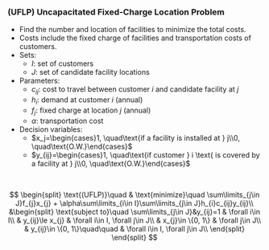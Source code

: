 ### (UFLP) Uncapacitated Fixed-Charge Location Problem
- Find the number and location of facilities to minimize the total costs.
- Costs include the fixed charge of facilities and transportation costs of customers.
- Sets:
    - $I$: set of customers
    - $J$: set of candidate facility locations
- Parameters:
    - $c_{ij}$: cost to travel between customer $i$ and candidate facility at $j$
    - $h_i$: demand at customer $i$ (annual)
    - $f_j$: fixed charge at location $j$ (annual)
    - $\alpha$: transportation cost
- Decision variables:
    - $x_j=\begin{cases}1, \quad\text{if a facility is installed at } j\\0, \quad\text{O.W.}\end{cases}$
    - $y_{ij}=\begin{cases}1, \quad\text{if customer } i \text{ is covered by a facility at } j\\0, \quad\text{O.W.}\end{cases}$
        
<br>

$$
\begin{split}
\text{(UFLP)}\quad & \text{minimize}\quad \sum\limits_{j\in J}f_{j}x_{j} + \alpha\sum\limits_{i\in I}\sum\limits_{j\in J}h_{i}c_{ij}y_{ij}\\
&\begin{split}
\text{subject to}\quad \sum\limits_{j\in J}&y_{ij}=1 & \forall i\in I\\
    & y_{ij}\le x_{j}                & \forall i\in I, \forall j\in J\\
    & x_{j}\in \{0, 1\}              & \forall j\in J\\
    & y_{ij}\in \{0, 1\}\quad\quad   & \forall i\in I, \forall j\in J\\
\end{split}
\end{split}
$$
